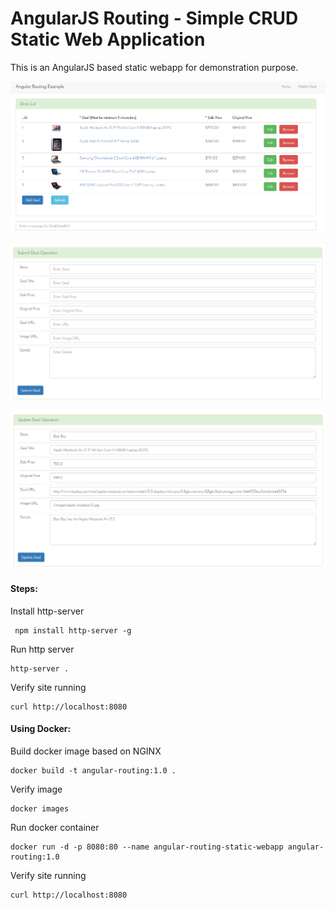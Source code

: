 AngularJS Routing - Simple CRUD Static Web Application
==========
This is an AngularJS based static webapp for demonstration purpose.

![Alt text](/images/list.PNG?raw=true "List")

![Alt text](/images/create.PNG?raw=true "Create")

![Alt text](/images/update.PNG?raw=true "Update")


#### Steps:

Install http-server

```
 npm install http-server -g
```

Run http server

```
http-server .
```

Verify site running
```
curl http://localhost:8080
```

#### Using Docker:
Build docker image based on NGINX
```
docker build -t angular-routing:1.0 .
```
Verify image
```
docker images
```
Run docker container

```
docker run -d -p 8080:80 --name angular-routing-static-webapp angular-routing:1.0
```
Verify site running
```
curl http://localhost:8080
```
